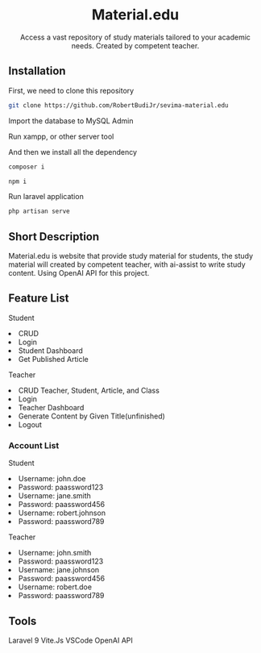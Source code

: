 <h1 align="center">Material.edu</h1>

<p align="center">
Access a vast repository of study materials tailored to your academic needs. Created by competent teacher.
</p>

## Installation

First, we need to clone this repository

```bash
git clone https://github.com/RobertBudiJr/sevima-material.edu
```

Import the database to MySQL Admin

Run xampp, or other server tool

And then we install all the dependency

```bash
composer i
```

```bash
npm i
```

Run laravel application

```bash
php artisan serve
```

## Short Description

Material.edu is website that provide study material for students, the study material will created by competent teacher, with ai-assist to write study content. Using OpenAI API for this project.

## Feature List

Student

<li>CRUD</li>
<li>Login</li>
<li>Student Dashboard</li>
<li>Get Published Article</li>

Teacher

<li>CRUD Teacher, Student, Article, and Class</li>
<li>Login</li>
<li>Teacher Dashboard</li>
<li>Generate Content by Given Title(unfinished)</li>

<li>Logout</li>

### Account List

Student

<li>Username: john.doe</li>
<li>Password: paassword123</li>

<li>Username: jane.smith</li>
<li>Password: paassword456</li>

<li>Username: robert.johnson</li>
<li>Password: paassword789</li>

Teacher

<li>Username: john.smith</li>
<li>Password: paassword123</li>

<li>Username: jane.johnson</li>
<li>Password: paassword456</li>

<li>Username: robert.doe</li>
<li>Password: paassword789</li>

## Tools

Laravel 9
Vite.Js
VSCode
OpenAI API
